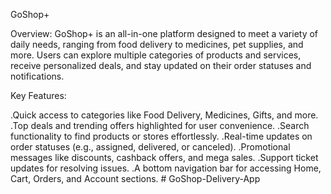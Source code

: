 GoShop+

Overview:
GoShop+  is an all-in-one platform designed to meet a variety of daily needs, ranging from food delivery to medicines, pet supplies, and more. Users can explore multiple categories of products and services, receive personalized deals, and stay updated on their order statuses and notifications.


Key Features:

.Quick access to categories like Food Delivery, Medicines, Gifts, and more.
.Top deals and trending offers highlighted for user convenience.
.Search functionality to find products or stores effortlessly.
.Real-time updates on order statuses (e.g., assigned, delivered, or canceled).
.Promotional messages like discounts, cashback offers, and mega sales.
.Support ticket updates for resolving issues.
.A bottom navigation bar for accessing Home, Cart, Orders, and Account sections.
#   G o S h o p - D e l i v e r y - A p p 
 
 
